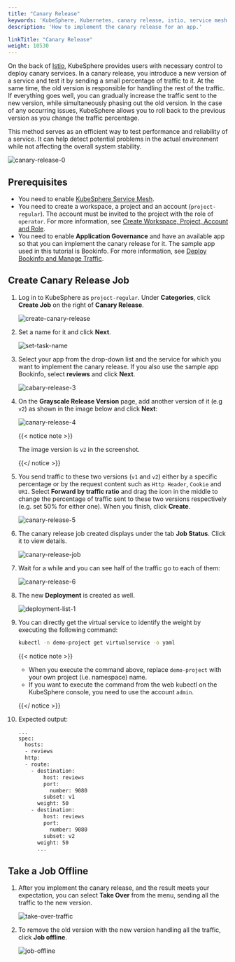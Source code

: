 ```yaml
---
title: "Canary Release"
keywords: 'KubeSphere, Kubernetes, canary release, istio, service mesh'
description: 'How to implement the canary release for an app.'

linkTitle: "Canary Release"
weight: 10530
---
```


On the back of [Istio](https://istio.io/), KubeSphere provides users with necessary control to deploy canary services. In a canary release, you introduce a new version of a service and test it by sending a small percentage of traffic to it. At the same time, the old version is responsible for handling the rest of the traffic. If everything goes well, you can gradually increase the traffic sent to the new version, while simultaneously phasing out the old version. In the case of any occurring issues, KubeSphere allows you to roll back to the previous version as you change the traffic percentage.

This method serves as an efficient way to test performance and reliability of a service. It can help detect potential problems in the actual environment while not affecting the overall system stability.

![canary-release-0](/images/docs/project-user-guide/grayscale-release/canary-release/canary-release-0.png)

## Prerequisites

- You need to enable [KubeSphere Service Mesh](../../../pluggable-components/service-mesh/).
- You need to create a workspace, a project and an account (`project-regular`). The account must be invited to the project with the role of `operator`. For more information, see [Create Workspace, Project, Account and Role](../../../quick-start/create-workspace-and-project).
- You need to enable **Application Governance** and have an available app so that you can implement the canary release for it. The sample app used in this tutorial is Bookinfo. For more information, see [Deploy Bookinfo and Manage Traffic](../../../quick-start/deploy-bookinfo-to-k8s/).

## Create Canary Release Job

1. Log in to KubeSphere as `project-regular`. Under **Categories**, click **Create Job** on the right of **Canary Release**.

   ![create-canary-release](/images/docs/project-user-guide/grayscale-release/canary-release/create-canary-release.jpg)

2. Set a name for it and click **Next**.

   ![set-task-name](/images/docs/project-user-guide/grayscale-release/canary-release/set-task-name.jpg)

3. Select your app from the drop-down list and the service for which you want to implement the canary release. If you also use the sample app Bookinfo, select **reviews** and click **Next**.

   ![cabary-release-3](/images/docs/project-user-guide/grayscale-release/canary-release/cabary-release-3.jpg)

4. On the **Grayscale Release Version** page, add another version of it (e.g `v2`) as shown in the image below and click **Next**:

   ![canary-release-4](/images/docs/project-user-guide/grayscale-release/canary-release/canary-release-4.jpg)

   {{< notice note >}}

   The image version is `v2` in the screenshot.

   {{</ notice >}} 

5. You send traffic to these two versions (`v1` and `v2`) either by a specific percentage or by the request content such as `Http Header`, `Cookie` and `URI`. Select **Forward by traffic ratio** and drag the icon in the middle to change the percentage of traffic sent to these two versions respectively (e.g. set 50% for either one). When you finish, click **Create**.

   ![canary-release-5](/images/docs/project-user-guide/grayscale-release/canary-release/canary-release-5.gif)

6. The canary release job created displays under the tab **Job Status**. Click it to view details.

   ![canary-release-job](/images/docs/project-user-guide/grayscale-release/canary-release/canary-release-job.jpg)

7. Wait for a while and you can see half of the traffic go to each of them:

   ![canary-release-6](/images/docs/project-user-guide/grayscale-release/canary-release/canary-release-6.jpg)

8. The new **Deployment** is created as well.

   ![deployment-list-1](/images/docs/project-user-guide/grayscale-release/canary-release/deployment-list-1.jpg)

9. You can directly get the virtual service to identify the weight by executing the following command:

   ```bash
   kubectl -n demo-project get virtualservice -o yaml
   ```

   {{< notice note >}} 

   - When you execute the command above, replace `demo-project` with your own project (i.e. namespace) name.
   - If you want to execute the command from the web kubectl on the KubeSphere console, you need to use the account `admin`.

   {{</ notice >}} 

10. Expected output:

    ```bash
    ...
    spec:
      hosts:
      - reviews
      http:
      - route:
        - destination:
            host: reviews
            port:
              number: 9080
            subset: v1
          weight: 50
        - destination:
            host: reviews
            port:
              number: 9080
            subset: v2
          weight: 50
          ...
    ```

## Take a Job Offline

1. After you implement the canary release, and the result meets your expectation, you can select **Take Over** from the menu, sending all the traffic to the new version. 

   ![take-over-traffic](/images/docs/project-user-guide/grayscale-release/canary-release/take-over-traffic.jpg)

2. To remove the old version with the new version handling all the traffic, click **Job offline**.

   ![job-offline](/images/docs/project-user-guide/grayscale-release/canary-release/job-offline.jpg)

